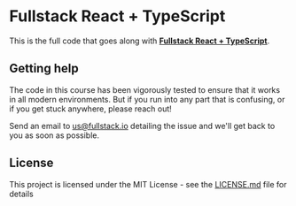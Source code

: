 # Fullstack React + TypeScript

This is the full code that goes along with [**Fullstack React + TypeScript**](https://fullstack.io/fullstack-react-typescript).

## Getting help

The code in this course has been vigorously tested to ensure that it works in all modern environments. But if you run into any part that is confusing, or if you get stuck anywhere, please reach out!

Send an email to [us@fullstack.io](mailto:us@fullstack.io) detailing the issue and we'll get back to you as soon as possible.

## License

This project is licensed under the MIT License - see the [LICENSE.md](LICENSE.md) file for details

